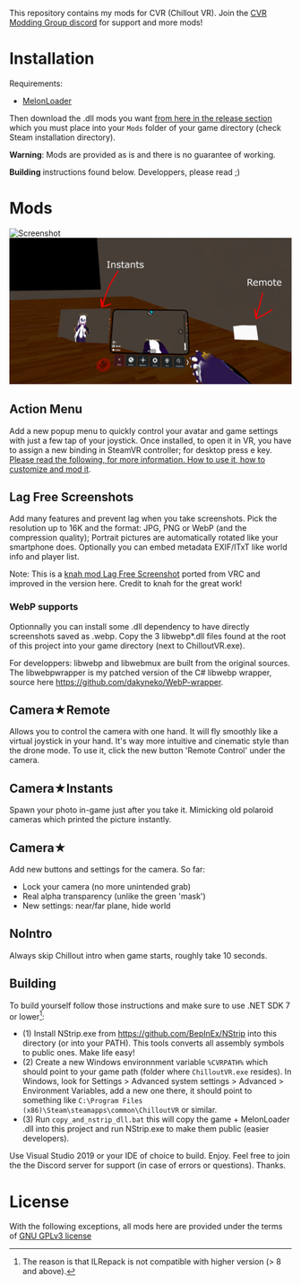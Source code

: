 This repository contains my mods for CVR (Chillout VR). Join the [CVR Modding Group discord](https://discord.gg/gbvQpNhB) for support and more mods!

# Installation

Requirements:
- [MelonLoader](https://github.com/LavaGang/MelonLoader#how-to-use-the-installer)

Then download the .dll mods you want [from here in the release section](https://github.com/dakyneko/DakyModsCVR/releases) which you must place into your `Mods` folder of your game directory (check Steam installation directory).

**Warning**: Mods are provided as is and there is no guarantee of working.

**Building** instructions found below. Developpers, please read ;)

# Mods

![Screenshot](actionmenu_demo.jpg) ![Screenshot](dakymods1.jpg?raw=true "Camera Instants and Remote")

## Action Menu
Add a new popup menu to quickly control your avatar and game settings with just a few tap of your joystick. Once installed, to open it in VR, you have to assign a new binding in SteamVR controller; for desktop press e key. [Please read the following, for more information. How to use it, how to customize and mod it](ActionMenu/README.md).

## Lag Free Screenshots
Add many features and prevent lag when you take screenshots. Pick the resolution up to 16K and the format: JPG, PNG or WebP (and the compression quality); Portrait pictures are automatically rotated like your smartphone does. Optionally you can embed metadata EXIF/ITxT like world info and player list.

Note: This is a [knah mod Lag Free Screenshot](https://github.com/knah/VRCMods) ported from VRC and improved in the version here. Credit to knah for the great work!

### WebP supports

Optionnally you can install some .dll dependency to have directly screenshots saved as .webp. Copy the 3 libwebp\*.dll files found at the root of this project into your game directory (next to ChilloutVR.exe).

For developpers: libwebp and libwebmux are built from the original sources. The libwebpwrapper is my patched version of the C# libwebp wrapper, source here <https://github.com/dakyneko/WebP-wrapper>.

## Camera★Remote

Allows you to control the camera with one hand. It will fly smoothly like a virtual joystick in your hand. It's way more intuitive and cinematic style than the drone mode. To use it, click the new button 'Remote Control' under the camera.

## Camera★Instants

Spawn your photo in-game just after you take it. Mimicking old polaroid cameras which printed the picture instantly.

## Camera★

Add new buttons and settings for the camera. So far:

- Lock your camera (no more unintended grab)
- Real alpha transparency (unlike the green 'mask')
- New settings: near/far plane, hide world

## NoIntro

Always skip Chillout intro when game starts, roughly take 10 seconds.

## Building
To build yourself follow those instructions and make sure to use .NET SDK 7 or lower[^1]:

 - (1) Install NStrip.exe from https://github.com/BepInEx/NStrip into this directory (or into your PATH). This tools converts all assembly symbols to public ones. Make life easy!
 - (2) Create a new Windows environnment variable `%CVRPATH%` which should point to your game path (folder where `ChilloutVR.exe` resides). In Windows, look for Settings > Advanced system settings > Advanced > Environment Variables, add a new one there, it should point to something like `C:\Program Files (x86)\Steam\steamapps\common\ChilloutVR` or similar.
 - (3) Run `copy_and_nstrip_dll.bat` this will copy the game + MelonLoader .dll into this project and run NStrip.exe to make them public (easier developers).

Use Visual Studio 2019 or your IDE of choice to build. Enjoy. Feel free to join the the Discord server for support (in case of errors or questions). Thanks.

[^1]: The reason is that ILRepack is not compatible with higher version (> 8 and above).


# License
With the following exceptions, all mods here are provided under the terms of [GNU GPLv3 license](LICENSE)
